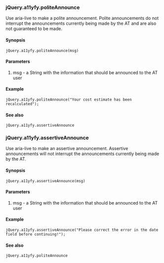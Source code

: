 ### jQuery.a11yfy.politeAnnounce

Use aria-live to make a polite announcement. Polite announcements do not interrupt the announcements currently being made by the AT and are also not guaranteed to be made.

#### Synopsis

    jQuery.a11yfy.politeAnnounce(msg)

#### Parameters

1. msg - a String with the information that should be announced to the AT user

#### Example

    jQuery.a11yfy.politeAnnounce("Your cost estimate has been recalculated");

#### See also

    jQuery.a11yfy.assertiveAnnounce

### jQuery.a11yfy.assertiveAnnounce

Use aria-live to make an assertive announcement. Assertive announcements will not interrupt the announcements currently being made by the AT.

#### Synopsis

    jQuery.a11yfy.assertiveAnnounce(msg)

#### Parameters

1. msg - a String with the information that should be announced to the AT user

#### Example

    jQuery.a11yfy.assertiveAnnounce("Please correct the error in the date field before continuing!");

#### See also

    jQuery.a11yfy.politeAnnounce
